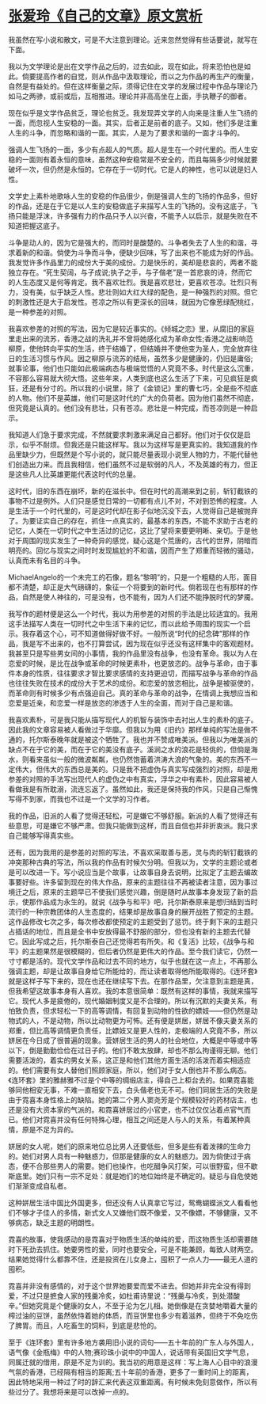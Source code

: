 # [张爱玲《自己的文章》原文赏析](https://www.vrrw.net/wx/9923.html)

我虽然在写小说和散文，可是不大注意到理论。近来忽然觉得有些话要说，就写在下面。

我以为文学理论是出在文学作品之后的，过去如此，现在如此，将来恐怕也是如此。倘要提高作者的自觉，则从作品中汲取理论，而以之为作品的再生产的衡量，自然是有益处的。但在这样衡量之际，须得记住在文学的发展过程中作品与理论乃如马之两骖，或前或后，互相推进。理论并非高高坐在上面，手执鞭子的御者。

现在似乎是文学作品贫乏，理论也贫乏。我发现弄文学的人向来是注重人生飞扬的一面，而忽视人生安稳的一面。其实，后者正是前者的底子。又如，他们多是注重人生的斗争，而忽略和谐的一面。其实，人是为了要求和谐的一面才斗争的。

强调人生飞扬的一面，多少有点超人的气质。超人是生在一个时代里的。而人生安稳的一面则有着永恒的意味，虽然这种安稳常是不安全的，而且每隔多少时候就要破坏一次，但仍然是永恒的。它存在于一切时代。它是人的神性，也可以说是妇人性。

文学史上素朴地歌咏人生的安稳的作品很少，倒是强调人生的飞扬的作品多，但好的作品，还是在于它是以人生的安稳做底子来描写人生的飞扬的。没有这底子，飞扬只能是浮沫，许多强有力的作品只予人以兴奋，不能予人以启示，就是失败在不知道把握这底子。

斗争是动人的，因为它是强大的，而同时是酸楚的。斗争者失去了人生的和谐，寻求着新的和谐。倘使为斗争而斗争，便缺少回味，写了出来也不能成为好的作品。我发觉许多作品里力的成份大于美的成份。力是快乐的，美却是悲哀的，两者不能独立存在。“死生契阔，与子成说;执子之手，与子偕老”是一首悲哀的诗，然而它的人生态度又是何等肯定。我不喜欢壮烈。我是喜欢悲壮，更喜欢苍凉。壮烈只有力，没有美，似乎缺乏人性。悲壮则如大红大绿的配色，是一种强烈的对照。但它的刺激性还是大于启发性。苍凉之所以有更深长的回味，就因为它像葱绿配桃红，是一种参差的对照。



我喜欢参差的对照的写法，因为它是较近事实的。《倾城之恋》里，从腐旧的家庭里走出来的流苏，香港之战的洗礼并不曾将她感化成为革命女性;香港之战影响范柳原，使他转向平实的生活，终于结婚了，但结婚并不使他变为圣人，完全放弃往日的生活习惯与作风。因之柳原与流苏的结局，虽然多少是健康的，仍旧是庸俗;就事论事，他们也只能如此极端病态与极端觉悟的人究竟不多。时代是这么沉重，不容那么容易就大彻大悟。这些年来，人类到底也这么生活了下来，可见疯狂是疯狂，还是有分寸的。所以我的小说里，除了《金锁记》里的曹七巧，全是些不彻底的人物。他们不是英雄，他们可是这时代的广大的负荷者。因为他们虽然不彻底，但究竟是认真的。他们没有悲壮，只有苍凉。悲壮是一种完成，而苍凉则是一种启示。

我知道人们急于要求完成，不然就要求刺激来满足自己都好。他们对于仅仅是启示，似乎不耐烦。但我还是只能这样写。我以为这样写是更真实的。我知道我的作品里缺少力，但既然是个写小说的，就只能尽量表现小说里人物的力，不能代替他们创造出力来。而且我相信，他们虽然不过是软弱的凡人，不及英雄的有力，但正是这些凡人比英雄更能代表这时代的总量。

这时代，旧的东西在崩坏，新的在滋长中。但在时代的高潮来到之前，斩钉截铁的事物不过是例外。人们只是感觉日常的一切都有点儿不对，不对到恐怖的程度。人是生活于一个时代里的，可是这时代却在影子似地沉没下去，人觉得自己是被抛弃了。为要证实自己的存在，抓住一点真实的，最基本的东西，不能不求助于古老的记忆，人类在一切时代之中生活过的记忆，这比了望将来要更明晰、亲切。于是他对于周围的现实发生了一种奇异的感觉，疑心这是个荒唐的，古代的世界，阴暗而明亮的。回忆与现实之间时时发现尴尬的不和谐，因而产生了郑重而轻微的骚动，认真而未有名目的斗争。

MichaelAngelo的一个未完工的石像，题名“黎明”的，只是一个粗糙的人形，面目都不清楚，却正是大气磅礴的，象征一个将要到的新时代。倘若现在也有那样的作品，自然是使人神往的，可是没有，也不能有，因为人们还不能挣脱时代的梦魇。

我写作的题材便是这么一个时代，我以为用参差的对照的手法是比较适宜的。我用这手法描写人类在一切时代之中生活下来的记忆，而以此给予周围的现实一个启示。我存着这个心，可不知道做得好做不好。一般所说“时代的纪念碑”那样的作品，我是写不出来的，也不打算尝试，因为现在似乎还没有这样集中的客观题材。我甚至只是写些男女间的小事情，我的作品里没有战争，也没有革命。我以为人在恋爱的时候，是比在战争或革命的时候更素朴，也更放恣的。战争与革命，由于事件本身的性质，往往要求才智比要求感情的支持更迫切，而描写战争与革命的作品也往往失败在技术的成份大于艺术的成份。和恋爱的放恣相比，战争是被驱使的，而革命则有时候多少有点强迫自己。真的革命与革命的战争，在情调上我想应当和恋爱是近亲，和恋爱一样是放恣的渗透于人生的全面，而对于自己是和谐。

我喜欢素朴，可是我只能从描写现代人的机智与装饰中去衬出人生的素朴的底子。因此我的文章容易被人看做过于华靡。但我以为用《旧约》那样单纯的写法是做不通的，托尔斯泰晚年就是被这个牺牲了。我也并不赞成唯美派。但我以为唯美派的缺点不在于它的美，而在于它的美没有底子。溪涧之水的浪花是轻佻的，但倘是海水，则看来虽似一般的微波粼粼，也仍然饱蓄着洪涛大浪的气象的。美的东西不一定伟大，但伟大的东西总是美的。只是我不把虚伪与真实写成强烈的对照，却是用参差的对照的手法写出现代人的虚伪之中有真实，浮华之中有素朴，因此容易被人看做我是有所耽溺，流连忘返了。虽然如此，我还是保持我的作风，只是自己惭愧写得不到家，而我也不过是一个文学的习作者。

我的作品，旧派的人看了觉得还轻松，可是嫌它不够舒服。新派的人看了觉得还有些意思，可是嫌它不够严肃。但我只能做到这样，而且自信也并非折衷派。我只求自己能够写得真实些。

还有，因为我用的是参差的对照的写法，不喜欢采取善与恶，灵与肉的斩钉截铁的冲突那种古典的写法，所以我的作品有时候欠分明。但我以为，文学的主题论或者是可以改进一下。写小说应当是个故事，让故事自身去说明，比拟定了主题去编故事要好些。许多留到现在的伟大作品，原来的主题往往不再被读者注意，因为事过境迁之后，原来的主题早已不使我们感觉兴趣，倒是随时从故事本身发现了新的启示，使那作品成为永生的。就说《战争与和平》吧，托尔斯泰原来是想归结到当时流行的一种宗教团体的人生态度的，结果却是故事自身的展开战胜了预定的主题。这作品修改七次之多，每次修改都使预定的主题受到了惩罚。终于剩下来的主题只占插话的地位，而且是全书中安放得最不舒服的部分，但也没有新的主题去代替它。因此写成之后，托尔斯泰自己还觉得若有所失。和《复活》比较，《战争与和平》的主题果然是很模糊的，但后者仍然是更伟大的作品。至今我们读它，仍然一寸寸都是活的。现代文学作品和过去不同的地方，似乎也就在这一点上，不再那么强调主题，却是让故事自身给它所能给的，而让读者取得他所能取得的。《连环套》就是这样子写下来的，现在也还在继续写下去。在那作品里，欠注意到主题是真，但我希望这故事本身有人喜欢。我的本意很简单：既然有这样的事情，我就来描写它。现代人多是疲倦的，现代婚姻制度又是不合理的。所以有沉默的夫妻关系，有怕致负责，但求轻松一下的高等调情，有回复到动物的性欲的嫖妓——但仍然是动物式的人，不是动物，所以比动物更为可怖。还有便是姘居，姘居不像夫妻关系的郑重，但比高等调情更负责任，比嫖妓又是更人性的，走极端的人究竟不多，所以姘居在今日成了很普遍的现象。营姘居生活的男人的社会地位，大概是中等或中等以下，倒是勤勤俭俭在过日子的。他们不敢太放肆，却也不那么拘谨得无聊。他们需要活泼的，着实的男女关系，这正是和他们其他方面生活的活泼而着实相适应的。他们需要有女人替他们照顾家庭，所以，他们对于女人倒也并不那么病态。《连环套》里的雅赫雅不过是个中等的绸缎店主，得自己上柜台去的。如果霓喜能够同他相安无事，不难一直相安下去，白头偕老也无不可。他们同居生活的失败是由于霓喜本身性格上的缺陷。她的第二个男人窦尧芳是个规模较好的药材店主，也还是没有大资本家的气派的。和霓喜姘居过的小官吏，也不过仅仅沾着点官气而已。他们对霓喜并没有任何特殊心理，相互之间还是人与人的关系，有着某种真情，原是不足为异的。

姘居的女人呢，她们的原来地位总比男人还要低些，但多是些有着泼辣的生命力的。她们对男人具有一种魅惑力，但那是健康的女人的魅惑力。因为倘使过于病态，便不合那些男人的需要。她们也操作，也吃醋争风打架，可以很野蛮，但不歇斯底里。她们只有一宗不足处：就是她们的地位始终是不确定的。疑忌与自危使她们渐渐变成自私者。

这种姘居生活中国比外国更多，但还没有人认真拿它写过，鸳鸯蝴蝶派文人看看他们不够才子佳人的多情，新式文人又嫌他们既不像爱，又不像嫖，不够健康，又不够病态，缺乏主题的明朗性。

霓喜的故事，使我感动的是霓喜对于物质生活的单纯的爱，而这物质生活却需要随时下死劲去抓住。她要男性的爱，同时也要安全，可是不能兼顾，每致人财两空。结果她觉得什么都靠不住，还是投资在儿女身上，囤积了一点人力——最无人道的囤积。

霓喜并非没有感情的，对于这个世界她要爱而爱不进去。但她并非完全没有得到爱，不过只是摭食人家的残羹冷炙，如杜甫诗里说：“残羹与冷炙，到处潜酸辛。”但她究竟是个健康的女人，不至于沦为乞儿相。她倒像是在贪婪地嚼着大量的榨过油的豆饼，虽然依恃着她的体质，而豆饼里也多少有着滋养，但终于不免吃伤了脾胃。而且，人吃畜生的饲料，到底是悲怆的。

至于《连环套》里有许多地方袭用旧小说的词句——五十年前的广东人与外国人，语气像《金瓶梅》中的人物;赛珍珠小说中的中国人，说话带有英国旧文学气息，同属迁就的借用，原是不足为训的。我当初的用意是这样：写上海人心目中的浪漫气氛的香港，已经隔有相当的距离;五十年前的香港，更多了一重时间上的距离，因此特地采用一种过了时的辞汇来代表这双重距离。有时候未免刻意做作，所以有些过分了。我想将来是可以改掉一点的。

